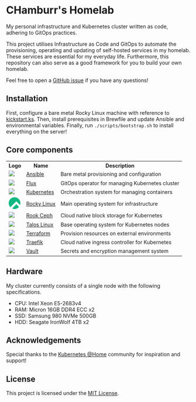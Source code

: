 # CHamburr's Homelab

My personal infrastructure and Kubernetes cluster written as code, adhering to GitOps practices.

This project utilises Infrastructure as Code and GitOps to automate the provisioning, operating and updating of self-hosted services in my homelab. These services are essential for my everyday life. Furthermore, this repository can also serve as a good framework for you to build your own homelab.

Feel free to open a [GitHub issue](https://github.com/chamburr/homelab/issues) if you have any questions!

## Installation

First, configure a bare metal Rocky Linux machine with reference to [kickstart.ks](https://github.com/chamburr/homelab/blob/master/scripts/anaconda/kickstart.ks). Then, install prerequisites in Brewfile and update Ansible and environmental variables. Finally, run `./scripts/bootstrap.sh` to install everything on the server!

## Core components

<table>
  <tr>
    <th>Logo</th>
    <th>Name</th>
    <th>Description</th>
  </tr>
  <tr>
    <td><img width="32" src="https://www.vectorlogo.zone/logos/ansible/ansible-icon.svg"></td>
    <td><a href="https://www.ansible.com">Ansible</a></td>
    <td>Bare metal provisioning and configuration</td>
  </tr>
  <tr>
    <td><img width="32" src="https://www.vectorlogo.zone/logos/fluxcdio/fluxcdio-icon.svg"></td>
    <td><a href="https://fluxcd.io">Flux</a></td>
    <td>GitOps operator for managing Kubernetes cluster</td>
  </tr>
  <tr>
    <td><img width="32" src="https://www.vectorlogo.zone/logos/kubernetes/kubernetes-icon.svg"></td>
    <td><a href="https://kubernetes.io">Kubernetes</a></td>
    <td>Orchestration system for managing containers</td>
  </tr>
  <tr>
    <td><img width="32" src="https://github.com/rocky-linux/rocky-logos/raw/r9/icons/hicolor/256x256/apps/system-logo-icon.png"></td>
    <td><a href="https://rockylinux.org">Rocky Linux</a></td>
    <td>Main operating system for infrastructure</td>
  </tr>
  <tr>
    <td><img width="32" src="https://www.vectorlogo.zone/logos/rookio/rookio-icon.svg"></td>
    <td><a href="https://rook.io">Rook Ceph</a></td>
    <td>Cloud native block storage for Kubernetes</td>
  </tr>
  <tr>
    <td><img width="32" src="https://www.talos.dev/images/logo.svg"></td>
    <td><a href="https://talos.dev">Talos Linux</a></td>
    <td>Base operating system for Kubernetes nodes</td>
  </tr>
  <tr>
    <td><img width="32" src="https://www.vectorlogo.zone/logos/terraformio/terraformio-icon.svg"></td>
    <td><a href="https://www.terraform.io">Terraform</a></td>
    <td>Provision resources on external environments</td>
  </tr>
  <tr>
    <td><img width="32" src="https://www.vectorlogo.zone/logos/traefikio/traefikio-icon.svg"></td>
    <td><a href="https://traefik.io">Traefik</a></td>
    <td>Cloud native ingress controller for Kubernetes</td>
  </tr>
  <tr>
    <td><img width="32" src="https://www.vectorlogo.zone/logos/vaultproject/vaultproject-icon.svg"></td>
    <td><a href="https://www.vaultproject.io">Vault</a></td>
    <td>Secrets and encryption management system</td>
  </tr>
</table>

## Hardware

My cluster currently consists of a single node with the following specifications.

- CPU: Intel Xeon E5-2683v4
- RAM: Micron 16GB DDR4 ECC x2
- SSD: Samsung 980 NVMe 500GB
- HDD: Seagate IronWolf 4TB x2

## Acknowledgements

Special thanks to the [Kubernetes @Home](https://github.com/k8s-at-home/) community for inspiration and support!

## License

This project is licensed under the [MIT License](LICENSE).
